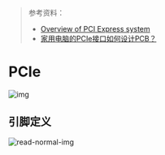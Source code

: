 > 参考资料：
>
> - [Overview of PCI Express system](https://developer.arm.com/documentation/100114/0200/Hardware-Description/PCI-Express-system/Overview-of-PCI-Express-system)
> - [家用电脑的PCIe接口如何设计PCB？](https://www.bilibili.com/read/cv39699167/?spm_id_from=333.788.top_right_bar_window_dynamic.content.click&jump_opus=1)

# PCIe

![img](http://ipasoncnknowledge-oss.ipason.com/images/e37c1b98-2c75-435e-be6a-e06b9de926c9.png)

## 引脚定义

![read-normal-img](https://i0.hdslb.com/bfs/new_dyn/e1a24b712894ac945c47d5f42fbd0949623423725.jpg@.webp)